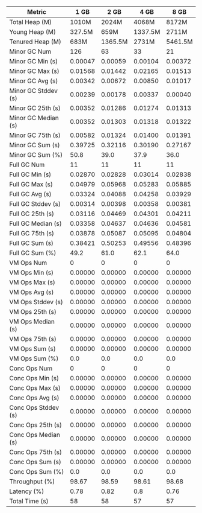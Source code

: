 | Metric | 1 GB | 2 GB | 4 GB | 8 GB |
|------|----|----|----|----|
| Total Heap (M) | 1010M | 2024M | 4068M | 8172M |
| Young Heap (M) | 327.5M | 659M | 1337.5M | 2711M |
| Tenured Heap (M) | 683M | 1365.5M | 2731M | 5461.5M |
| Minor GC Num | 126 | 63 | 33 | 21 |
| Minor GC Min (s) | 0.00047 | 0.00059 | 0.00104 | 0.00372 |
| Minor GC Max (s) | 0.01568 | 0.01442 | 0.02165 | 0.01513 |
| Minor GC Avg (s) | 0.00342 | 0.00672 | 0.00850 | 0.01017 |
| Minor GC Stddev (s) | 0.00239 | 0.00178 | 0.00337 | 0.00040 |
| Minor GC 25th (s) | 0.00352 | 0.01286 | 0.01274 | 0.01313 |
| Minor GC Median (s) | 0.00352 | 0.01303 | 0.01318 | 0.01322 |
| Minor GC 75th (s) | 0.00582 | 0.01324 | 0.01400 | 0.01391 |
| Minor GC Sum (s) | 0.39725 | 0.32116 | 0.30190 | 0.27167 |
| Minor GC Sum (%) | 50.8 | 39.0 | 37.9 | 36.0 |
| Full GC Num | 11 | 11 | 11 | 11 |
| Full GC Min (s) | 0.02870 | 0.02828 | 0.03014 | 0.02838 |
| Full GC Max (s) | 0.04979 | 0.05968 | 0.05283 | 0.05885 |
| Full GC Avg (s) | 0.03324 | 0.04088 | 0.04258 | 0.03929 |
| Full GC Stddev (s) | 0.00314 | 0.00398 | 0.00358 | 0.00381 |
| Full GC 25th (s) | 0.03116 | 0.04469 | 0.04301 | 0.04211 |
| Full GC Median (s) | 0.03358 | 0.04637 | 0.04636 | 0.04581 |
| Full GC 75th (s) | 0.03878 | 0.05087 | 0.05095 | 0.04804 |
| Full GC Sum (s) | 0.38421 | 0.50253 | 0.49556 | 0.48396 |
| Full GC Sum (%) | 49.2 | 61.0 | 62.1 | 64.0 |
| VM Ops Num | 0 | 0 | 0 | 0 |
| VM Ops Min (s) | 0.00000 | 0.00000 | 0.00000 | 0.00000 |
| VM Ops Max (s) | 0.00000 | 0.00000 | 0.00000 | 0.00000 |
| VM Ops Avg (s) | 0.00000 | 0.00000 | 0.00000 | 0.00000 |
| VM Ops Stddev (s) | 0.00000 | 0.00000 | 0.00000 | 0.00000 |
| VM Ops 25th (s) | 0.00000 | 0.00000 | 0.00000 | 0.00000 |
| VM Ops Median (s) | 0.00000 | 0.00000 | 0.00000 | 0.00000 |
| VM Ops 75th (s) | 0.00000 | 0.00000 | 0.00000 | 0.00000 |
| VM Ops Sum (s) | 0.00000 | 0.00000 | 0.00000 | 0.00000 |
| VM Ops Sum (%) | 0.0 | 0.0 | 0.0 | 0.0 |
| Conc Ops Num | 0 | 0 | 0 | 0 |
| Conc Ops Min (s) | 0.00000 | 0.00000 | 0.00000 | 0.00000 |
| Conc Ops Max (s) | 0.00000 | 0.00000 | 0.00000 | 0.00000 |
| Conc Ops Avg (s) | 0.00000 | 0.00000 | 0.00000 | 0.00000 |
| Conc Ops Stddev (s) | 0.00000 | 0.00000 | 0.00000 | 0.00000 |
| Conc Ops 25th (s) | 0.00000 | 0.00000 | 0.00000 | 0.00000 |
| Conc Ops Median (s) | 0.00000 | 0.00000 | 0.00000 | 0.00000 |
| Conc Ops 75th (s) | 0.00000 | 0.00000 | 0.00000 | 0.00000 |
| Conc Ops Sum (s) | 0.00000 | 0.00000 | 0.00000 | 0.00000 |
| Conc Ops Sum (%) | 0.0 | 0.0 | 0.0 | 0.0 |
| Throughput (%) | 98.67 | 98.59 | 98.61 | 98.68 |
| Latency (%) | 0.78 | 0.82 | 0.8 | 0.76 |
| Total Time (s) | 58 | 58 | 57 | 57 |
